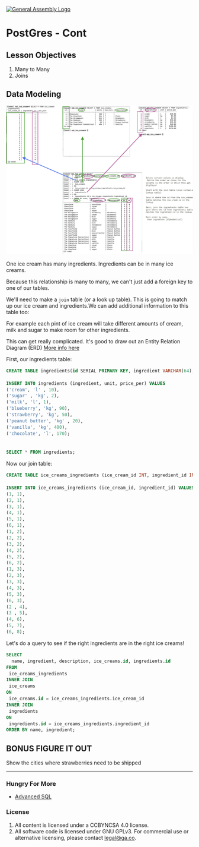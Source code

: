 [![General Assembly Logo](https://camo.githubusercontent.com/1a91b05b8f4d44b5bbfb83abac2b0996d8e26c92/687474703a2f2f692e696d6775722e636f6d2f6b6538555354712e706e67)](https://generalassemb.ly/education/web-development-immersive)


# PostGres - Cont

## Lesson Objectives

1. Many to Many
1. Joins

## Data Modeling

![Many to Many](images/many_to_many.png)

One ice cream has many ingredients. Ingredients can be in many ice creams.

Because this relationship is many to many, we can't just add a foreign key to one of our tables.

We'll need to make a `join` table (or a look up table). This is going to match up our ice cream and ingredients.We can add additional information to this table too:


For example each pint of ice cream will take different amounts of cream, milk and sugar to make room for other ingredients.

This can get really complicated. It's good to draw out an Entity Relation Diagram (ERD) [More info here](https://www.smartdraw.com/entity-relationship-diagram/)

First, our ingredients table:

```sql
CREATE TABLE ingredients(id SERIAL PRIMARY KEY, ingredient VARCHAR(64), unit VARCHAR(64), price_per MONEY );

INSERT INTO ingredients (ingredient, unit, price_per) VALUES
('cream', 'l' , 10),
('sugar' , 'kg', 2),
('milk', 'l', 1),
('blueberry', 'kg', 90),
('strawberry', 'kg', 50),
('peanut butter', 'kg' , 20),
('vanilla', 'kg', 400),
('chocolate', 'l', 170);


SELECT * FROM ingredients;
```

Now our join table:


```sql
CREATE TABLE ice_creams_ingredients (ice_cream_id INT, ingredient_id INT, per_pint DECIMAL);

INSERT INTO ice_creams_ingredients (ice_cream_id, ingredient_id) VALUES
(1, 1),
(2, 1),
(3, 1),
(4, 1),
(5, 1),
(6, 1),
(1, 2),
(2, 2),
(3, 2),
(4, 2),
(5, 2),
(6, 2),
(1, 3),
(2, 3),
(3, 3),
(4, 3),
(5, 3),
(6, 3),
(2 , 4),
(3 , 5),
(4, 6),
(5, 7),
(6, 8);
```

Let's do a query to see if the right ingredients are in the right ice creams!

```sql
SELECT
  name, ingredient, description, ice_creams.id, ingredients.id
FROM
 ice_creams_ingredients
INNER JOIN
 ice_creams  
ON
 ice_creams.id = ice_creams_ingredients.ice_cream_id
INNER JOIN
 ingredients
ON
 ingredients.id = ice_creams_ingredients.ingredient_id
ORDER BY name, ingredient;
```

## BONUS FIGURE IT OUT

Show the cities where strawberries need to be shipped


<hr>

### Hungry For More
- [Advanced SQL](5.ADVANCED_SQL.md)

### License

1. All content is licensed under a CC­BY­NC­SA 4.0 license.
1. All software code is licensed under GNU GPLv3. For commercial use or
    alternative licensing, please contact legal@ga.co.
